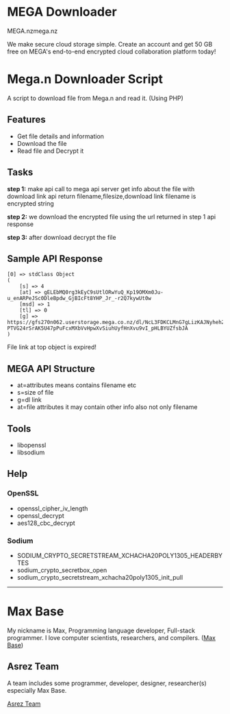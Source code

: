 # MEGA Downloader

MEGA.nzmega.nz

We make secure cloud storage simple. Create an account and get 50 GB free on MEGA's end-to-end encrypted cloud collaboration platform today!


# Mega.n Downloader Script

A script to download file from Mega.n and read it. (Using PHP)

## Features

- Get file details and information
- Download the file
- Read file and Decrypt it

## Tasks

**step 1:**
make api call to mega api server get info about the file with download link
api return filename,filesize,download link
filename is encrypted string

**step 2:**
we download the encrypted file using the url returned in step 1 api response

**step 3:**
after download decrypt the file

## Sample API Response

```
[0] => stdClass Object
(
    [s] => 4
    [at] => gELEbMQ0rg3kEyC9sUtlORwYuQ_Kp19OMXm0Ju-u_enARPeJSc0DleBpdw_GjBIcFt8YHP_Jr_-r2Q7kywUt0w
    [msd] => 1
    [tl] => 0
    [g] => https://gfs270n062.userstorage.mega.co.nz/dl/NcL3FDKCLMnG7gLizKAJNyhehZe5cNgHTl5h0ceS0DHL8okSJCeRPnbvBWgz63oA1m-PTVG24rSrAK5U47pPuFcxMXbVvHpwXvSiuhUyfHnXvu9vI_pHLBYUZfsbJA
)
```

File link at top object is expired!

## MEGA API Structure

- at=attributes means contains filename etc
- s=size of file
- g=dl link
- at=file attributes it may contain other info also not only filename

## Tools

- libopenssl
- libsodium

## Help

### OpenSSL

- openssl_cipher_iv_length
- openssl_decrypt
- aes128_cbc_decrypt

### Sodium

- SODIUM_CRYPTO_SECRETSTREAM_XCHACHA20POLY1305_HEADERBYTES
- sodium_crypto_secretbox_open
- sodium_crypto_secretstream_xchacha20poly1305_init_pull

---------

# Max Base

My nickname is Max, Programming language developer, Full-stack programmer. I love computer scientists, researchers, and compilers. ([Max Base](https://maxbase.org/))

## Asrez Team

A team includes some programmer, developer, designer, researcher(s) especially Max Base.

[Asrez Team](https://www.asrez.com/)
